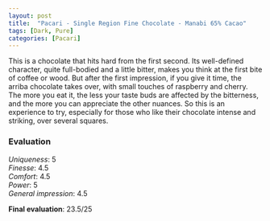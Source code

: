 ```yaml
---
layout: post
title:  "Pacari - Single Region Fine Chocolate - Manabi 65% Cacao"
tags: [Dark, Pure] 
categories: [Pacari]
---
```


This is a chocolate that hits hard from the first second. Its well-defined character, quite full-bodied and a little bitter, makes you think at the first bite of coffee or wood. But after the first impression, if you give it time, the arriba chocolate takes over, with small touches of raspberry and cherry. The more you eat it, the less your taste buds are affected by the bitterness, and the more you can appreciate the other nuances. So this is an experience to try, especially for those who like their chocolate intense and striking, over several squares.


### Evaluation

_Uniqueness_: 5  
_Finesse_: 4.5  
_Comfort_: 4.5  
_Power_: 5  
_General impression_: 4.5

**Final evaluation**: 23.5/25